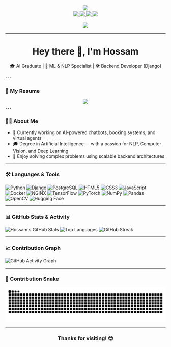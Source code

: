 <div align="center">
  <img height="150" src="https://media.giphy.com/media/M9gbBd9nbDrOTu1Mqx/giphy.gif" />
</div>

<div align="center">
  <a href="https://www.linkedin.com/in/hossam-elganainy-152794246/" target="_blank">
    <img src="https://img.shields.io/static/v1?message=LinkedIn&logo=linkedin&label=&color=0077B5&logoColor=white&labelColor=&style=for-the-badge" height="25" />
  </a>
  <a href="mailto:hanyhossam93@gmail.com" target="_blank">
    <img src="https://img.shields.io/static/v1?message=Gmail&logo=gmail&label=&color=EA4335&logoColor=white&labelColor=&style=for-the-badge" height="25" />
  </a>
  <a href="https://github.com/Hossam-elganainy" target="_blank">
    <img src="https://img.shields.io/static/v1?message=GitHub&logo=github&label=&color=171515&logoColor=white&labelColor=&style=for-the-badge" height="25" />
  </a>
  <a href="https://github.com/Hossam-elganainy/Hossam-elganainy/raw/main/assets/Hossam_Elganainy_Resume.pdf" target="_blank">
    <img src="https://img.shields.io/static/v1?message=Resume&logo=google-drive&label=&color=0F9D58&logoColor=white&labelColor=&style=for-the-badge" height="25" />
  </a>
</div>

<br />

<div align="center">
  <img src="https://visitor-badge.laobi.icu/badge?page_id=Hossam-elganainy.Hossam-elganainy" />
</div>

---

<h1 align="center">Hey there 👋, I'm Hossam</h1>

<p align="center">🎓 AI Graduate | 🧠 ML & NLP Specialist | 🛠 Backend Developer (Django)</p>
---

### 📄 My Resume

<div align="center">
  <a href="https://github.com/Hossam-elganainy/Hossam-elganainy/raw/main/Hossam_Elganainy_Resume.pdf" target="_blank">
    <img src="https://img.shields.io/static/v1?message=View+My+Resume&logo=Adobe+Acrobat+Reader&label=&color=EC1C24&logoColor=white&labelColor=&style=for-the-badge" height="30" />
  </a>
</div>
---

### 👨‍💻 About Me

- 🔭 Currently working on AI-powered chatbots, booking systems, and virtual agents  
- 🎓 Degree in Artificial Intelligence — with a passion for NLP, Computer Vision, and Deep Learning  
- 🧠 Enjoy solving complex problems using scalable backend architectures  

---

### 🛠️ Languages & Tools

<div align="left">
  <img src="https://cdn.jsdelivr.net/gh/devicons/devicon/icons/python/python-original.svg" height="40" alt="Python" />
  <img src="https://cdn.jsdelivr.net/gh/devicons/devicon/icons/django/django-plain.svg" height="40" alt="Django" />
  <img src="https://cdn.jsdelivr.net/gh/devicons/devicon/icons/postgresql/postgresql-original.svg" height="40" alt="PostgreSQL" />
  <img src="https://cdn.jsdelivr.net/gh/devicons/devicon/icons/html5/html5-original.svg" height="40" alt="HTML5" />
  <img src="https://cdn.jsdelivr.net/gh/devicons/devicon/icons/css3/css3-original.svg" height="40" alt="CSS3" />
  <img src="https://cdn.jsdelivr.net/gh/devicons/devicon/icons/javascript/javascript-original.svg" height="40" alt="JavaScript" />
  <img src="https://cdn.jsdelivr.net/gh/devicons/devicon/icons/docker/docker-original.svg" height="40" alt="Docker" />
  <img src="https://cdn.jsdelivr.net/gh/devicons/devicon/icons/nginx/nginx-original.svg" height="40" alt="NGINX" />
  <img src="https://cdn.jsdelivr.net/gh/devicons/devicon/icons/tensorflow/tensorflow-original.svg" height="40" alt="TensorFlow" />
  <img src="https://cdn.jsdelivr.net/gh/devicons/devicon/icons/pytorch/pytorch-original.svg" height="40" alt="PyTorch" />
  <img src="https://cdn.jsdelivr.net/gh/devicons/devicon/icons/numpy/numpy-original.svg" height="40" alt="NumPy" />
  <img src="https://cdn.jsdelivr.net/gh/devicons/devicon/icons/pandas/pandas-original.svg" height="40" alt="Pandas" />
  <img src="https://cdn.jsdelivr.net/gh/devicons/devicon/icons/opencv/opencv-original.svg" height="40" alt="OpenCV" />
  <img src="https://huggingface.co/front/assets/huggingface_logo-noborder.svg" height="40" alt="Hugging Face" />
</div>

---

### 📊 GitHub Stats & Activity

![Hossam's GitHub Stats](https://github-readme-stats.vercel.app/api?username=Hossam-elganainy&show_icons=true&theme=tokyonight)
![Top Languages](https://github-readme-stats.vercel.app/api/top-langs/?username=Hossam-elganainy&layout=compact&theme=tokyonight)
![GitHub Streak](https://github-readme-streak-stats.herokuapp.com/?user=Hossam-elganainy&theme=tokyonight)

---

### 📈 Contribution Graph

![GitHub Activity Graph](https://github-readme-activity-graph.vercel.app/graph?username=Hossam-elganainy&theme=tokyo-night)

---

### 🐍 Contribution Snake

<picture>
  <source media="(prefers-color-scheme: dark)" srcset="https://raw.githubusercontent.com/Hossam-elganainy/Hossam-elganainy/output/snake.svg" />
  <source media="(prefers-color-scheme: light)" srcset="https://raw.githubusercontent.com/Hossam-elganainy/Hossam-elganainy/output/snake.svg" />
  <img alt="GitHub Contribution Snake" src="https://raw.githubusercontent.com/Hossam-elganainy/Hossam-elganainy/output/snake.svg" />
</picture>

---

<h3 align="center">Thanks for visiting! 😊</h3>
